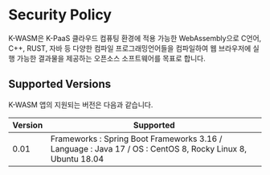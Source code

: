 # Security Policy

K-WASM은 K-PaaS 클라우드 컴퓨팅 환경에 적용 가능한 WebAssembly으로 C언어, C++, RUST, 자바 등 다양한 컴파일 프로그래밍언어들을 컴파일하여 웹 브라우저에 실행 가능한 결과물을 제공하는 오픈소스 소프트웨어를 목표로 합니다.

## Supported Versions

K-WASM 앱의 지원되는 버전은 다음과 같습니다.

| Version | Supported                                    |
| ------- | -------------------------------------------- |
|  0.01   | Frameworks : Spring Boot Frameworks 3.16 /  Language : Java 17 / OS : CentOS 8, Rocky Linux 8, Ubuntu 18.04
                 

